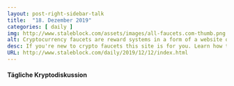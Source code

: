 ```yaml
---
layout: post-right-sidebar-talk
title:  "18. Dezember 2019"
categories: [ daily ]
img: http://www.staleblock.com/assets/images/all-faucets.com-thumb.png
alt: Cryptocurrency faucets are reward systems in a form of a website or an app that dispense free coins.
desc: If you're new to crypto faucets this site is for you. Learn how to maximize the value of your time and effort while claiming from free bitcoin faucet sites.
URL: http://www.staleblock.com/daily/2019/12/12/index.html
---
```

#### Tägliche Kryptodiskussion
